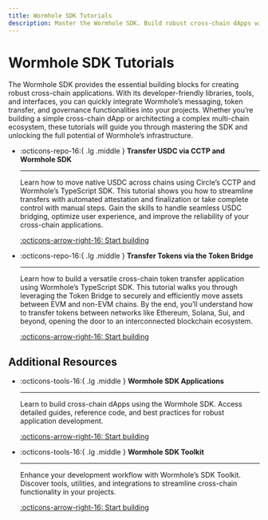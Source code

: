 ```yaml
---
title: Wormhole SDK Tutorials
description: Master the Wormhole SDK. Build robust cross-chain dApps with messaging, token bridging, and governance across multiple networks.
---
```


# Wormhole SDK Tutorials

The Wormhole SDK provides the essential building blocks for creating robust cross-chain applications. With its developer-friendly libraries, tools, and interfaces, you can quickly integrate Wormhole’s messaging, token transfer, and governance functionalities into your projects. Whether you’re building a simple cross-chain dApp or architecting a complex multi-chain ecosystem, these tutorials will guide you through mastering the SDK and unlocking the full potential of Wormhole’s infrastructure.

<div class="grid cards" markdown>

-   :octicons-repo-16:{ .lg .middle } **Transfer USDC via CCTP and Wormhole SDK**

    ---

    Learn how to move native USDC across chains using Circle’s CCTP and Wormhole’s TypeScript SDK. This tutorial shows you how to streamline transfers with automated attestation and finalization or take complete control with manual steps. Gain the skills to handle seamless USDC bridging, optimize user experience, and improve the reliability of your cross-chain applications.

    [:octicons-arrow-right-16: Start building](/docs/tutorials/by-product/wormhole-sdk/usdc-via-cctp/)

-   :octicons-repo-16:{ .lg .middle } **Transfer Tokens via the Token Bridge**

    ---

    Learn how to build a versatile cross-chain token transfer application using Wormhole’s TypeScript SDK. This tutorial walks you through leveraging the Token Bridge to securely and efficiently move assets between EVM and non-EVM chains. By the end, you’ll understand how to transfer tokens between networks like Ethereum, Solana, Sui, and beyond, opening the door to an interconnected blockchain ecosystem.

    [:octicons-arrow-right-16: Start building](/docs/tutorials/by-product/wormhole-sdk/tokens-via-token-bridge/)

</div>

## Additional Resources

<div class="grid cards" markdown>

-   :octicons-tools-16:{ .lg .middle } **Wormhole SDK Applications**

    ---

    Learn to build cross-chain dApps using the Wormhole SDK. Access detailed guides, reference code, and best practices for robust application development.

    [:octicons-arrow-right-16: Start building](/docs/build/applications/wormhole-sdk/)

-   :octicons-tools-16:{ .lg .middle } **Wormhole SDK Toolkit**

    ---

    Enhance your development workflow with Wormhole’s SDK Toolkit. Discover tools, utilities, and integrations to streamline cross-chain functionality in your projects.

    [:octicons-arrow-right-16: Start building](/docs/build/toolkit/wormhole-sdk/)

</div>